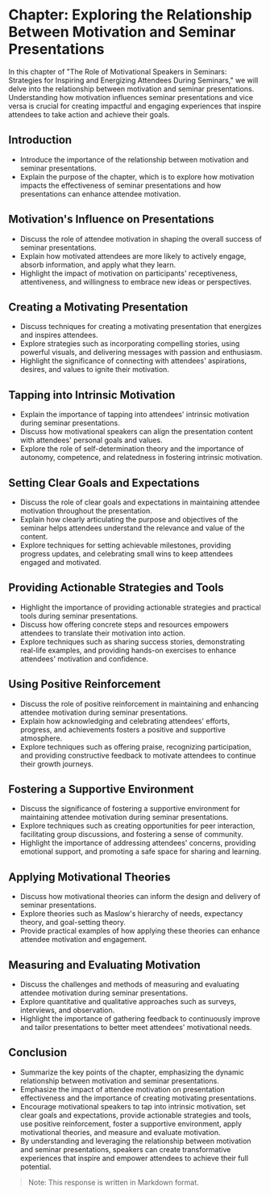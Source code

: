 Chapter: Exploring the Relationship Between Motivation and Seminar Presentations
================================================================================

In this chapter of "The Role of Motivational Speakers in Seminars: Strategies for Inspiring and Energizing Attendees During Seminars," we will delve into the relationship between motivation and seminar presentations. Understanding how motivation influences seminar presentations and vice versa is crucial for creating impactful and engaging experiences that inspire attendees to take action and achieve their goals.

Introduction
------------

* Introduce the importance of the relationship between motivation and seminar presentations.
* Explain the purpose of the chapter, which is to explore how motivation impacts the effectiveness of seminar presentations and how presentations can enhance attendee motivation.

Motivation's Influence on Presentations
---------------------------------------

* Discuss the role of attendee motivation in shaping the overall success of seminar presentations.
* Explain how motivated attendees are more likely to actively engage, absorb information, and apply what they learn.
* Highlight the impact of motivation on participants' receptiveness, attentiveness, and willingness to embrace new ideas or perspectives.

Creating a Motivating Presentation
----------------------------------

* Discuss techniques for creating a motivating presentation that energizes and inspires attendees.
* Explore strategies such as incorporating compelling stories, using powerful visuals, and delivering messages with passion and enthusiasm.
* Highlight the significance of connecting with attendees' aspirations, desires, and values to ignite their motivation.

Tapping into Intrinsic Motivation
---------------------------------

* Explain the importance of tapping into attendees' intrinsic motivation during seminar presentations.
* Discuss how motivational speakers can align the presentation content with attendees' personal goals and values.
* Explore the role of self-determination theory and the importance of autonomy, competence, and relatedness in fostering intrinsic motivation.

Setting Clear Goals and Expectations
------------------------------------

* Discuss the role of clear goals and expectations in maintaining attendee motivation throughout the presentation.
* Explain how clearly articulating the purpose and objectives of the seminar helps attendees understand the relevance and value of the content.
* Explore techniques for setting achievable milestones, providing progress updates, and celebrating small wins to keep attendees engaged and motivated.

Providing Actionable Strategies and Tools
-----------------------------------------

* Highlight the importance of providing actionable strategies and practical tools during seminar presentations.
* Discuss how offering concrete steps and resources empowers attendees to translate their motivation into action.
* Explore techniques such as sharing success stories, demonstrating real-life examples, and providing hands-on exercises to enhance attendees' motivation and confidence.

Using Positive Reinforcement
----------------------------

* Discuss the role of positive reinforcement in maintaining and enhancing attendee motivation during seminar presentations.
* Explain how acknowledging and celebrating attendees' efforts, progress, and achievements fosters a positive and supportive atmosphere.
* Explore techniques such as offering praise, recognizing participation, and providing constructive feedback to motivate attendees to continue their growth journeys.

Fostering a Supportive Environment
----------------------------------

* Discuss the significance of fostering a supportive environment for maintaining attendee motivation during seminar presentations.
* Explore techniques such as creating opportunities for peer interaction, facilitating group discussions, and fostering a sense of community.
* Highlight the importance of addressing attendees' concerns, providing emotional support, and promoting a safe space for sharing and learning.

Applying Motivational Theories
------------------------------

* Discuss how motivational theories can inform the design and delivery of seminar presentations.
* Explore theories such as Maslow's hierarchy of needs, expectancy theory, and goal-setting theory.
* Provide practical examples of how applying these theories can enhance attendee motivation and engagement.

Measuring and Evaluating Motivation
-----------------------------------

* Discuss the challenges and methods of measuring and evaluating attendee motivation during seminar presentations.
* Explore quantitative and qualitative approaches such as surveys, interviews, and observation.
* Highlight the importance of gathering feedback to continuously improve and tailor presentations to better meet attendees' motivational needs.

Conclusion
----------

* Summarize the key points of the chapter, emphasizing the dynamic relationship between motivation and seminar presentations.
* Emphasize the impact of attendee motivation on presentation effectiveness and the importance of creating motivating presentations.
* Encourage motivational speakers to tap into intrinsic motivation, set clear goals and expectations, provide actionable strategies and tools, use positive reinforcement, foster a supportive environment, apply motivational theories, and measure and evaluate motivation.
* By understanding and leveraging the relationship between motivation and seminar presentations, speakers can create transformative experiences that inspire and empower attendees to achieve their full potential.

> Note: This response is written in Markdown format.
